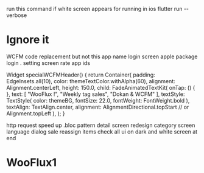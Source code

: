 

run this command if white screen appears for running in ios
flutter run --verbose

# Ignore it

WCFM code replacement but not this
app name 
login screen apple package login .
setting screen rate app ids

Widget specialWCFMHeader() {
return Container(
  padding: EdgeInsets.all(10),
  color: themeTextColor.withAlpha(60),
  alignment: Alignment.centerLeft,
  height: 150.0,
  child: FadeAnimatedTextKit(
      onTap: () {
      },
      text: [
        "WooFlux !",
        "Weekly tag sales",
        "Dokan & WCFM"
      ],
      textStyle: TextStyle(
          color: themeBG,
          fontSize: 22.0,
          fontWeight: FontWeight.bold
      ),
      textAlign: TextAlign.center,
      alignment: AlignmentDirectional.topStart // or Alignment.topLeft
  ),
);
}


http request speed up .bloc pattern
detail screen redesign
category screen
language dialog
sale reassign items
check all ui on dark and white screen at end
# WooFlux1
